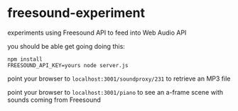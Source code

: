 # freesound-experiment
experiments using Freesound API to feed into Web Audio API

you should be able get going doing this:

```
npm install
FREESOUND_API_KEY=yours node server.js
```

point your browser to ```localhost:3001/soundproxy/231``` to retrieve an MP3 file

point your browser to ```localhost:3001/piano``` to see an a-frame scene with sounds coming from Freesound